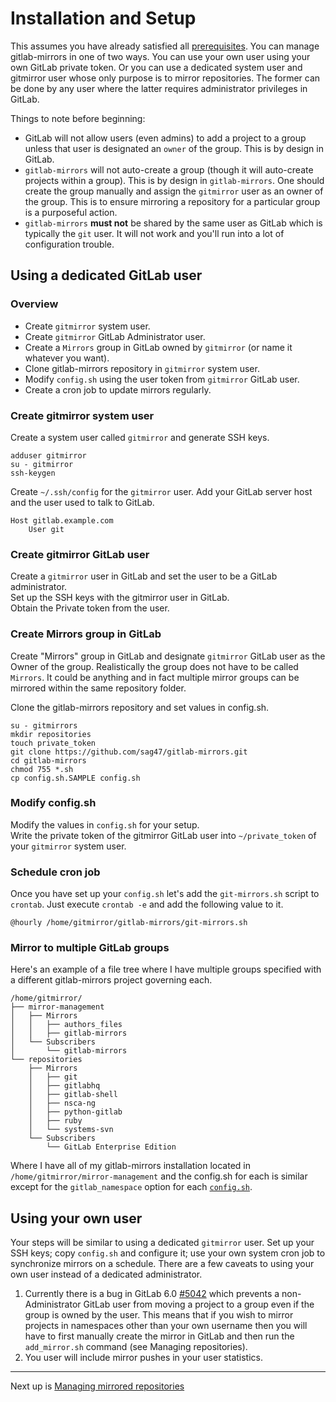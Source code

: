 # Installation and Setup

This assumes you have already satisfied all [prerequisites](prerequisites.md).  You can manage gitlab-mirrors in one of two ways.  You can use your own user using your own GitLab private token.  Or you can use a dedicated system user and gitmirror user whose only purpose is to mirror repositories.  The former can be done by any user where the latter requires administrator privileges in GitLab.

Things to note before beginning:

* GitLab will not allow users (even admins) to add a project to a group unless that user is designated an `owner` of the group.  This is by design in GitLab.
* `gitlab-mirrors` will not auto-create a group (though it will auto-create projects within a group).  This is by design in `gitlab-mirrors`.  One should create the group manually and assign the `gitmirror` user as an owner of the group.  This is to ensure mirroring a repository for a particular group is a purposeful action.
* `gitlab-mirrors` **must not** be shared by the same user as GitLab which is typically the `git` user.  It will not work and you'll run into a lot of configuration trouble.

## Using a dedicated GitLab user

### Overview

* Create `gitmirror` system user.
* Create `gitmirror` GitLab Administrator user.
* Create a `Mirrors` group in GitLab owned by `gitmirror` (or name it whatever you want).
* Clone gitlab-mirrors repository in `gitmirror` system user.
* Modify `config.sh` using the user token from `gitmirror` GitLab user.
* Create a cron job to update mirrors regularly.

### Create gitmirror system user

Create a system user called `gitmirror` and generate SSH keys.

    adduser gitmirror
    su - gitmirror
    ssh-keygen

Create `~/.ssh/config` for the `gitmirror` user.  Add your GitLab server host and the user used to talk to GitLab.

    Host gitlab.example.com
        User git

### Create gitmirror GitLab user

Create a `gitmirror` user in GitLab and set the user to be a GitLab administrator.  
Set up the SSH keys with the gitmirror user in GitLab.  
Obtain the Private token from the user.

### Create Mirrors group in GitLab

Create "Mirrors" group in GitLab and designate `gitmirror` GitLab user as the Owner of the group.  Realistically the group does not have to be called `Mirrors`.  It could be anything and in fact multiple mirror groups can be mirrored within the same repository folder.

Clone the gitlab-mirrors repository and set values in config.sh.

    su - gitmirrors
    mkdir repositories
    touch private_token
    git clone https://github.com/sag47/gitlab-mirrors.git
    cd gitlab-mirrors
    chmod 755 *.sh
    cp config.sh.SAMPLE config.sh

### Modify config.sh

Modify the values in `config.sh` for your setup.  
Write the private token of the gitmirror GitLab user into `~/private_token` of your `gitmirror` system user.

### Schedule cron job

Once you have set up your `config.sh` let's add the `git-mirrors.sh` script to `crontab`.  Just execute `crontab -e` and add the following value to it.

    @hourly /home/gitmirror/gitlab-mirrors/git-mirrors.sh

### Mirror to multiple GitLab groups

Here's an example of a file tree where I have multiple groups specified with a different gitlab-mirrors project governing each.

```
/home/gitmirror/
├── mirror-management
│   ├── Mirrors
│   │   ├── authors_files
│   │   ├── gitlab-mirrors
│   └── Subscribers
│       └── gitlab-mirrors
└── repositories
    ├── Mirrors
    │   ├── git
    │   ├── gitlabhq
    │   ├── gitlab-shell
    │   ├── nsca-ng
    │   ├── python-gitlab
    │   ├── ruby
    │   └── systems-svn
    └── Subscribers
        └── GitLab Enterprise Edition
```
Where I have all of my gitlab-mirrors installation located in `/home/gitmirror/mirror-management` and the config.sh for each is similar except for the `gitlab_namespace` option for each [`config.sh`](../config.sh.SAMPLE).

## Using your own user

Your steps will be similar to using a dedicated `gitmirror` user.  Set up your SSH keys; copy `config.sh` and configure it; use your own system cron job to synchronize mirrors on a schedule.  There are a few caveats to using your own user instead of a dedicated administrator.

1. Currently there is a bug in GitLab 6.0 [#5042][1] which prevents a non-Administrator GitLab user from moving a project to a group even if the group is owned by the user.  This means that if you wish to mirror projects in namespaces other than your own username then you will have to first manually create the mirror in GitLab and then run the `add_mirror.sh` command (see Managing repositories).
2. You user will include mirror pushes in your user statistics.

---
Next up is [Managing mirrored repositories](management.md)

[1]: https://github.com/gitlabhq/gitlabhq/issues/5042
